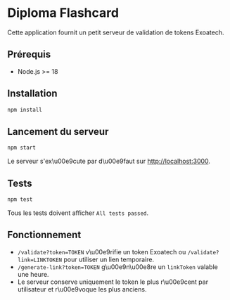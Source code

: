 # Diploma Flashcard

Cette application fournit un petit serveur de validation de tokens Exoatech.

## Prérequis
- Node.js \>= 18

## Installation
```bash
npm install
```

## Lancement du serveur
```bash
npm start
```
Le serveur s'ex\u00e9cute par d\u00e9faut sur [http://localhost:3000](http://localhost:3000).

## Tests
```bash
npm test
```
Tous les tests doivent afficher `All tests passed`.

## Fonctionnement
- `/validate?token=TOKEN` v\u00e9rifie un token Exoatech ou `/validate?link=LINKTOKEN` pour utiliser un lien temporaire.
- `/generate-link?token=TOKEN` g\u00e9n\u00e8re un `linkToken` valable une heure.
- Le serveur conserve uniquement le token le plus r\u00e9cent par utilisateur et r\u00e9voque les plus anciens.

